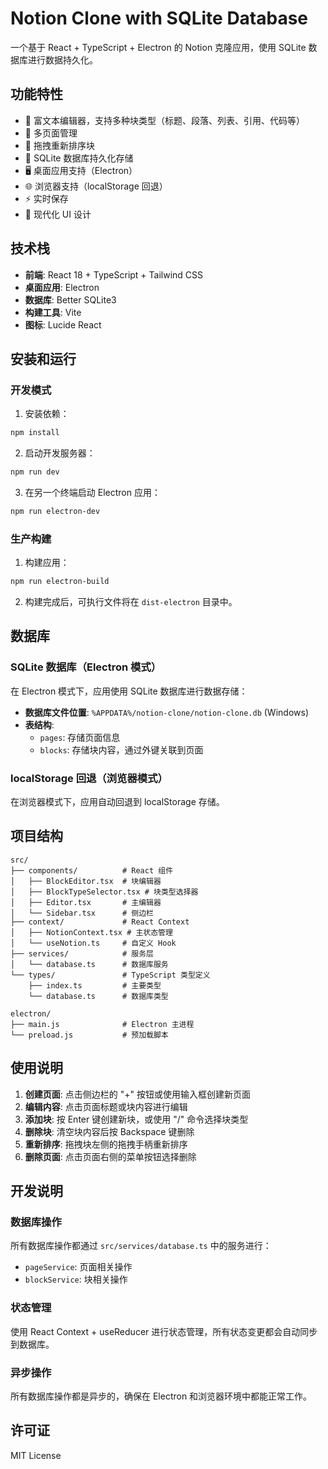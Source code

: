 # Notion Clone with SQLite Database

一个基于 React + TypeScript + Electron 的 Notion 克隆应用，使用 SQLite 数据库进行数据持久化。

## 功能特性

- 📝 富文本编辑器，支持多种块类型（标题、段落、列表、引用、代码等）
- 📄 多页面管理
- 🔄 拖拽重新排序块
- 💾 SQLite 数据库持久化存储
- 🖥️ 桌面应用支持（Electron）
- 🌐 浏览器支持（localStorage 回退）
- ⚡ 实时保存
- 🎨 现代化 UI 设计

## 技术栈

- **前端**: React 18 + TypeScript + Tailwind CSS
- **桌面应用**: Electron
- **数据库**: Better SQLite3
- **构建工具**: Vite
- **图标**: Lucide React

## 安装和运行

### 开发模式

1. 安装依赖：
```bash
npm install
```

2. 启动开发服务器：
```bash
npm run dev
```

3. 在另一个终端启动 Electron 应用：
```bash
npm run electron-dev
```

### 生产构建

1. 构建应用：
```bash
npm run electron-build
```

2. 构建完成后，可执行文件将在 `dist-electron` 目录中。

## 数据库

### SQLite 数据库（Electron 模式）

在 Electron 模式下，应用使用 SQLite 数据库进行数据存储：

- **数据库文件位置**: `%APPDATA%/notion-clone/notion-clone.db` (Windows)
- **表结构**:
  - `pages`: 存储页面信息
  - `blocks`: 存储块内容，通过外键关联到页面

### localStorage 回退（浏览器模式）

在浏览器模式下，应用自动回退到 localStorage 存储。

## 项目结构

```
src/
├── components/          # React 组件
│   ├── BlockEditor.tsx  # 块编辑器
│   ├── BlockTypeSelector.tsx # 块类型选择器
│   ├── Editor.tsx       # 主编辑器
│   └── Sidebar.tsx      # 侧边栏
├── context/             # React Context
│   ├── NotionContext.tsx # 主状态管理
│   └── useNotion.ts     # 自定义 Hook
├── services/            # 服务层
│   └── database.ts      # 数据库服务
└── types/               # TypeScript 类型定义
    ├── index.ts         # 主要类型
    └── database.ts      # 数据库类型

electron/
├── main.js              # Electron 主进程
└── preload.js           # 预加载脚本
```

## 使用说明

1. **创建页面**: 点击侧边栏的 "+" 按钮或使用输入框创建新页面
2. **编辑内容**: 点击页面标题或块内容进行编辑
3. **添加块**: 按 Enter 键创建新块，或使用 "/" 命令选择块类型
4. **删除块**: 清空块内容后按 Backspace 键删除
5. **重新排序**: 拖拽块左侧的拖拽手柄重新排序
6. **删除页面**: 点击页面右侧的菜单按钮选择删除

## 开发说明

### 数据库操作

所有数据库操作都通过 `src/services/database.ts` 中的服务进行：

- `pageService`: 页面相关操作
- `blockService`: 块相关操作

### 状态管理

使用 React Context + useReducer 进行状态管理，所有状态变更都会自动同步到数据库。

### 异步操作

所有数据库操作都是异步的，确保在 Electron 和浏览器环境中都能正常工作。

## 许可证

MIT License 